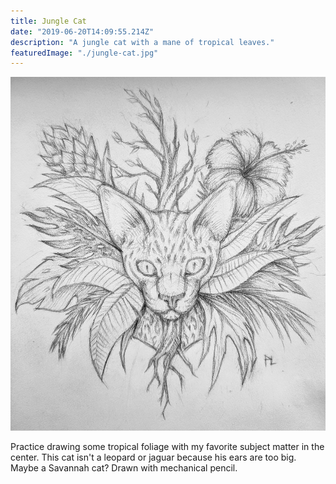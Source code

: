 ```yaml
---
title: Jungle Cat
date: "2019-06-20T14:09:55.214Z"
description: "A jungle cat with a mane of tropical leaves."
featuredImage: "./jungle-cat.jpg"
---
```


![Jungle Cat](./jungle-cat.jpg)

Practice drawing some tropical foliage with my favorite subject matter in the center. This cat isn't a leopard or jaguar because his ears are too big. Maybe a Savannah cat? Drawn with mechanical pencil.
